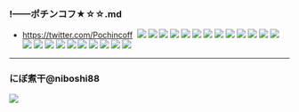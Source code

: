 ### !——ポチンコフ★☆☆.md
- https://twitter.com/Pochincoff
![]()
![](https://pbs.twimg.com/media/EFX5REFUwAEonPR?format=jpg&name=4096x4096)
![](https://pbs.twimg.com/media/EFX5RGiUYAAYTmg?format=jpg&name=4096x4096)
![](https://pbs.twimg.com/media/EFL-nP8UUAAns-9?format=jpg&name=4096x4096)
![](https://pbs.twimg.com/media/EFL-qNoUEAATTbj?format=jpg&name=4096x4096)
![](https://pbs.twimg.com/media/EEpLlogVAAA_Xl-?format=jpg&name=4096x4096)
![](https://pbs.twimg.com/media/EEpLlrKUEAAU6qe?format=jpg&name=4096x4096)
![](https://pbs.twimg.com/media/EEpLlrQUEAA1NGD?format=jpg&name=4096x4096)
![](https://pbs.twimg.com/media/EEpLlsWVUAERt23?format=jpg&name=4096x4096)
![](https://pbs.twimg.com/media/EEZurL-U4AAL-lH?format=jpg&name=4096x4096)
![](https://pbs.twimg.com/media/EEZurMFUYAALvCz?format=jpg&name=4096x4096)
![](https://pbs.twimg.com/media/EEZurMMUUAA4Eb2?format=jpg&name=4096x4096)
![](https://pbs.twimg.com/media/EEEFXdbUYAEaS6O?format=jpg&name=4096x4096)
![](https://pbs.twimg.com/media/EEEFXfIUwAA2vko?format=jpg&name=4096x4096)
![](https://pbs.twimg.com/media/EDW_uXQU0AIE3yX?format=jpg&name=4096x4096)
![](https://pbs.twimg.com/media/EDW_uZ4VAAAEfe9?format=jpg&name=4096x4096)
![](https://pbs.twimg.com/media/EDLgLUpVAAE97M6?format=jpg&name=4096x4096)
![](https://pbs.twimg.com/media/D_U44JKVUAABnXq?format=jpg&name=4096x4096)
![](https://pbs.twimg.com/media/D_U44JQUYAAHiGi?format=jpg&name=4096x4096)
![](https://pbs.twimg.com/media/D-2Hhn0VAAAQWPT?format=jpg&name=4096x4096)
![](https://pbs.twimg.com/media/D-2HmQaUwAEVrdC?format=jpg&name=4096x4096)
![](https://pbs.twimg.com/media/D9b9czlUcAA7WDS?format=jpg&name=4096x4096)
![](https://pbs.twimg.com/media/D9b9czqUwAAvmhF?format=jpg&name=4096x4096)
![](https://pbs.twimg.com/media/D5hwdOdXoAE8lI5?format=jpg&name=4096x4096)
---
### にぼ煮干@niboshi88
![](https://pbs.twimg.com/media/EFO4d6CUUAAtCet?format=jpg&name=4096x4096)
